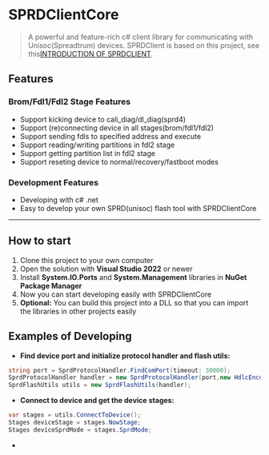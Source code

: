 # SPRDClientCore
> A powerful and feature-rich c# client library for communicating with Unisoc(Spreadtrum) devices. SPRDClient is based on this project, see this[INTRODUCTION OF SPRDCLIENT](https://www.bilibili.com/video/BV1dXTXzGEzY/).
## Features
###  Brom/Fdl1/Fdl2 Stage Features
-   Support kicking device to cali_diag/dl_diag(sprd4)
-   Support (re)connecting device in all stages(brom/fdl1/fdl2)
-   Support sending fdls to specified address and execute
-   Support reading/writing partitions in fdl2 stage
-   Support getting partition list in fdl2 stage
-   Support reseting device to normal/recovery/fastboot modes
###  Development Features
- Developing with c# .net
- Easy to develop your own SPRD(unisoc) flash tool with SPRDClientCore
---
## How to start
1. Clone this project to your own computer
2. Open the solution with **Visual Studio 2022** or newer
3. Install **System.IO.Ports** and **System.Management** libraries in **NuGet Package Manager**
4. Now you can start developing easily with SPRDClientCore
5. **Optional:** You can build this project into a DLL so that you can import the libraries in other projects easily
## Examples of Developing
- **Find device port and initialize protocol handler and flash utils:**
```csharp
string port = SprdProtocolHandler.FindComPort(timeout: 30000);
SprdProtocolHandler handler = new SprdProtocolHandler(port,new HdlcEncoder());
SprdFlashUtils utils = new SprdFlashUtils(handler);
```
- **Connect to device and get the device stages:**
```csharp
var stages = utils.ConnectToDevice();
Stages deviceStage = stages.NowStage;
Stages deviceSprdMode = stages.SprdMode;  
```
-
